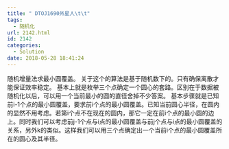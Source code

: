 ```yaml
---
title: " DTOJ1690外星人\t\t"
tags:
  - 随机化
url: 2142.html
id: 2142
categories:
  - Solution
date: 2018-05-28 18:41:24
---
```


随机增量法求最小圆覆盖。 关于这个的算法是基于随机数下的。只有确保离散才能保证效率稳定。 基本上就是枚举三个点确定一个圆心的套路。区别在于数据被随机化以后，可以用一个当前最小的圆的直径舍掉不少答案。 基本步骤就是已知前i-1个点的最小圆覆盖，要求前i个点的最小圆覆盖。已知当前圆心半径，在圆内的显然不用考虑。若第i个点不在现在的圆内，那它一定在前i个点的最小圆的边上。同时我们可以考虑前j-1个点与i点的最小圆覆盖与前j个点与i点的最小圆覆盖的关系，另外k的类似。这样我们可以用三个点确定出一个当前i个点的最小圆覆盖所在的圆心及其半径。